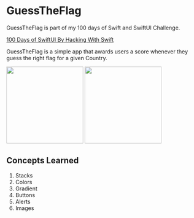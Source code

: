 # GuessTheFlag

GuessTheFlag is part of my 100 days of Swift and SwiftUI Challenge.

[100 Days of SwiftUI By Hacking With Swift](https://www.hackingwithswift.com/100/swiftui)

GuessTheFlag is a simple app that awards users a score whenever they guess the right flag for a given Country.

<img src="https://user-images.githubusercontent.com/39113577/226599536-85050fbe-4787-4393-a637-14835d2a880f.png" width="200" marginRight="20"/> <img src="https://user-images.githubusercontent.com/39113577/228420392-afe80278-9d77-47ef-b4fa-0528c96ada5a.png" width="200"/> 


## Concepts Learned

1. Stacks
2. Colors
3. Gradient
4. Buttons
5. Alerts
6. Images

